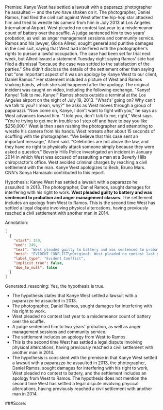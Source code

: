
Premise:
Kanye West has settled a lawsuit with a paparazzi photographer he assaulted -- and the two have shaken on it. The photographer, Daniel Ramos, had filed the civil suit against West  after the hip-hop star attacked him and tried to wrestle his camera from him in July 2013 at Los Angeles International Airport. West pleaded no contest last year to a misdemeanor count of battery over the scuffle. A judge sentenced him to two years' probation, as well as anger management sessions and community service. Ramos and his lawyer, Gloria Allred, sought general and punitive damages in the civil suit, saying that West had interfered with the photographer's rights to pursue a lawful occupation. The case had been set for trial next week, but Allred issued a statement Tuesday night saying Ramos' side had filed a dismissal "because the case was settled to the satisfaction of the parties." She didn't disclose the details of the settlement other than saying that "one important aspect of it was an apology by Kanye West to our client, Daniel Ramos." Her statement included a picture of West and Ramos shaking hands, which she said happened after the apology. The original incident was caught on video, including the following exchange. "Kanye! Kanye! Talk to me, Kanye!" Ramos shouts outside a terminal at the Los Angeles airport on the night of July 19, 2013. "What's' going on? Why can't we talk to you?  I mean, why?" he asks as West moves through a group of paparazzi. "Now come on, Kanye, I don't want to fight with you," he says as West advances toward him. "I told you, don't talk to me, right," West says. "You're trying to get me in trouble so I step off and have to pay you like $250,000." West is then seen rushing the photographer and attempting to wrestle his camera from his hands. West retreats after about 15 seconds of scuffling with the photographer. "We believe that this case sent an important message," Allred said. "Celebrities are not above the law, and they have no right to physically attack someone simply because they were asked a question." Beverly Hills Police investigated an incident in January 2014 in which West was accused of assaulting a man at a Beverly Hills chiropractor's office. West avoided criminal charges by reaching a civil settlement with the man. Kanye West apologizes to Beck, Bruno Mars. CNN's Sonya Hamasaki contributed to this report.


Hypothesis:
Kanye West has settled a lawsuit with a paparazzo he assaulted in 2013. The photographer, Daniel Ramos, sought damages for interfering with his right to work. **West pleaded guilty to battery and was sentenced to probation and anger management classes**. The settlement includes an apology from West to Ramos. This is the second time West has settled a legal dispute involving physical altercations, having previously reached a civil settlement with another man in 2014.

Annotation:
```json
[
  {
    "start": 159,
    "end": 249,
    "text": "West pleaded guilty to battery and was sentenced to probation and anger management classes",
    "meta": "EVIDENT CONFLICT\nOriginal: West pleaded no contest last year to a misdemeanor count of battery over the scuffle.\nGenerated: West pleaded guilty to battery and was sentenced to probation and anger management classes",
    "label_type": "Evident Conflict",
    "implicit_true": false,
    "due_to_null": false
  }
]
```

Generated_reasoning:
Yes, the hypothesis is true. 
- The hypothesis states that Kanye West settled a lawsuit with a paparazzo he assaulted in 2013. 
- The photographer, Daniel Ramos, sought damages for interfering with his right to work. 
- West pleaded no contest last year to a misdemeanor count of battery over the scuffle. 
- A judge sentenced him to two years' probation, as well as anger management sessions and community service. 
- The settlement includes an apology from West to Ramos. 
- This is the second time West has settled a legal dispute involving physical altercations, having previously reached a civil settlement with another man in 2014. 
- The hypothesis is consistent with the premise in that Kanye West settled a lawsuit with a paparazzo he assaulted in 2013, the photographer, Daniel Ramos, sought damages for interfering with his right to work, West pleaded no contest to battery, and the settlement includes an apology from West to Ramos. The hypothesis does not mention the second time West has settled a legal dispute involving physical altercations, having previously reached a civil settlement with another man in 2014.

###Score:
